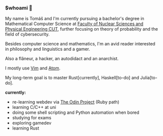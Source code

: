 ### $whoami :turtle:

My name is Tomáš and I'm currently pursuing a bachelor's degree in Mathematical Computer Science at [Faculty of Nuclear Sciences and Physical Engineering CUT](https://www.fjfi.cvut.cz/en/), further focusing on theory of probability and the field of cybersecurity.

Besides computer science and mathematics, I'm an avid reader interested in philosophy and linguistics and a gamer.

Also a flâneur, a hacker, an autodidact and an anarchist.

I mostly use [Vim](https://www.vim.org/) and [Atom](https://atom.io/).

My long-term goal is to master Rust[currently], Haskell[to-do] and Julia[to-do].

**currently:**
- re-learning webdev via [The Odin Project](theodinproject.com/) (Ruby path)
- learning C/C++ at uni
- doing some shell scripting and Python automation when bored
- studying for exams
- exploring gamedev
- learning Rust

<!--
[![Top Langs](https://github-readme-stats.vercel.app/api/top-langs/?username=docherak&hide=makefile,jupyter%20notebook&layout=compact)](https://github.com/anuraghazra/github-readme-stats)
-->
<!--
**docherak/docherak** is a ✨ _special_ ✨ repository because its `README.md` (this file) appears on your GitHub profile.

Here are some ideas to get you started:

- 🔭 I’m currently working on ...
- 🌱 I’m currently learning ...
- 👯 I’m looking to collaborate on ...
- 🤔 I’m looking for help with ...
- 💬 Ask me about ...
- 📫 How to reach me: ...
- 😄 Pronouns: ...
- ⚡ Fun fact: ...
-->
